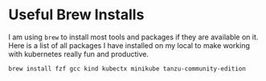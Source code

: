 # Useful Brew Installs

I am using `brew` to install most tools and packages if they are available on it.
Here is a list of all packages I have installed on my local to make working with kubernetes really fun and productive.

```
brew install fzf gcc kind kubectx minikube tanzu-community-edition
```